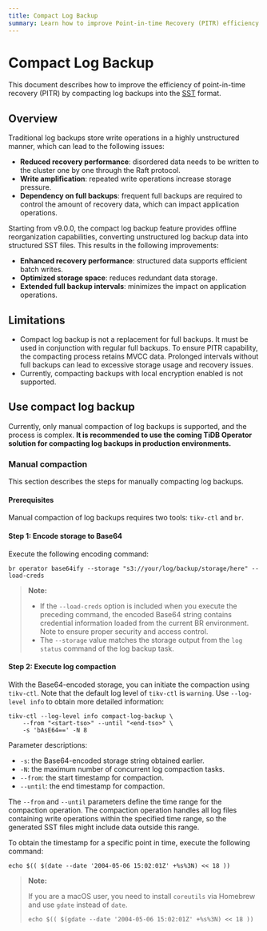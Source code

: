 ```yaml
---
title: Compact Log Backup
summary: Learn how to improve Point-in-time Recovery (PITR) efficiency by compacting log backups into the SST format.
---
```


# Compact Log Backup

This document describes how to improve the efficiency of point-in-time recovery (PITR) by compacting log backups into the [SST](/glossary.md#static-sorted-table--sorted-string-table-sst) format.

## Overview

Traditional log backups store write operations in a highly unstructured manner, which can lead to the following issues:

- **Reduced recovery performance**: disordered data needs to be written to the cluster one by one through the Raft protocol.
- **Write amplification**: repeated write operations increase storage pressure.
- **Dependency on full backups**: frequent full backups are required to control the amount of recovery data, which can impact application operations.

Starting from v9.0.0, the compact log backup feature provides offline reorganization capabilities, converting unstructured log backup data into structured SST files. This results in the following improvements:

- **Enhanced recovery performance**: structured data supports efficient batch writes.
- **Optimized storage space**: reduces redundant data storage.
- **Extended full backup intervals**: minimizes the impact on application operations.

## Limitations

- Compact log backup is not a replacement for full backups. It must be used in conjunction with regular full backups. To ensure PITR capability, the compacting process retains MVCC data. Prolonged intervals without full backups can lead to excessive storage usage and recovery issues.
- Currently, compacting backups with local encryption enabled is not supported.

## Use compact log backup

Currently, only manual compaction of log backups is supported, and the process is complex. **It is recommended to use the coming TiDB Operator solution for compacting log backups in production environments.**

### Manual compaction

This section describes the steps for manually compacting log backups.

#### Prerequisites

Manual compaction of log backups requires two tools: `tikv-ctl` and `br`.

#### Step 1: Encode storage to Base64

Execute the following encoding command:

```shell
br operator base64ify --storage "s3://your/log/backup/storage/here" --load-creds
```

> **Note:**
>
> - If the `--load-creds` option is included when you execute the preceding command, the encoded Base64 string contains credential information loaded from the current BR environment. Note to ensure proper security and access control.
> - The `--storage` value matches the storage output from the `log status` command of the log backup task.

#### Step 2: Execute log compaction

With the Base64-encoded storage, you can initiate the compaction using `tikv-ctl`. Note that the default log level of `tikv-ctl` is `warning`. Use `--log-level info` to obtain more detailed information:

```shell
tikv-ctl --log-level info compact-log-backup \
    --from "<start-tso>" --until "<end-tso>" \
    -s 'bAsE64==' -N 8
```

Parameter descriptions:

- `-s`: the Base64-encoded storage string obtained earlier.
- `-N`: the maximum number of concurrent log compaction tasks.
- `--from`: the start timestamp for compaction.
- `--until`: the end timestamp for compaction.

The `--from` and `--until` parameters define the time range for the compaction operation. The compaction operation handles all log files containing write operations within the specified time range, so the generated SST files might include data outside this range.

To obtain the timestamp for a specific point in time, execute the following command:

```shell
echo $(( $(date --date '2004-05-06 15:02:01Z' +%s%3N) << 18 ))
```

> **Note:**
>
> If you are a macOS user, you need to install `coreutils` via Homebrew and use `gdate` instead of `date`.
>
> ```shell
> echo $(( $(gdate --date '2004-05-06 15:02:01Z' +%s%3N) << 18 ))
> ```
